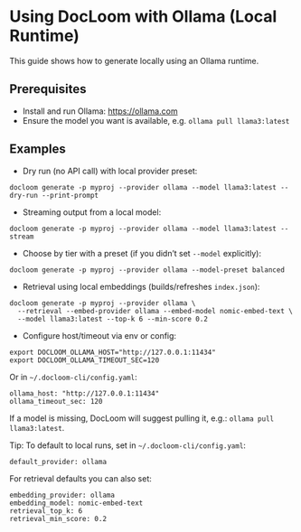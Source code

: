 # Using DocLoom with Ollama (Local Runtime)

This guide shows how to generate locally using an Ollama runtime.

## Prerequisites
- Install and run Ollama: https://ollama.com
- Ensure the model you want is available, e.g. `ollama pull llama3:latest`

## Examples

- Dry run (no API call) with local provider preset:
```
docloom generate -p myproj --provider ollama --model llama3:latest --dry-run --print-prompt
```

- Streaming output from a local model:
```
docloom generate -p myproj --provider ollama --model llama3:latest --stream
```

- Choose by tier with a preset (if you didn’t set `--model` explicitly):
```
docloom generate -p myproj --provider ollama --model-preset balanced
```

- Retrieval using local embeddings (builds/refreshes `index.json`):
```
docloom generate -p myproj --provider ollama \
  --retrieval --embed-provider ollama --embed-model nomic-embed-text \
  --model llama3:latest --top-k 6 --min-score 0.2
```

- Configure host/timeout via env or config:
```
export DOCLOOM_OLLAMA_HOST="http://127.0.0.1:11434"
export DOCLOOM_OLLAMA_TIMEOUT_SEC=120
```
Or in `~/.docloom-cli/config.yaml`:
```
ollama_host: "http://127.0.0.1:11434"
ollama_timeout_sec: 120
```

If a model is missing, DocLoom will suggest pulling it, e.g.: `ollama pull llama3:latest`.

Tip: To default to local runs, set in `~/.docloom-cli/config.yaml`:
```
default_provider: ollama
```

For retrieval defaults you can also set:
```
embedding_provider: ollama
embedding_model: nomic-embed-text
retrieval_top_k: 6
retrieval_min_score: 0.2
```
